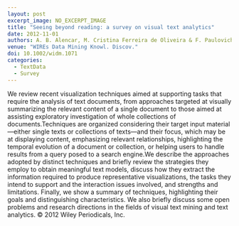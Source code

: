 ```yaml
---
layout: post
excerpt_image: NO_EXCERPT_IMAGE
title: "Seeing beyond reading: a survey on visual text analytics"
date: 2012-11-01
authors: A. B. Alencar, M. Cristina Ferreira de Oliveira & F. Paulovich
venue: "WIREs Data Mining Knowl. Discov."
doi: 10.1002/widm.1071
categories:
  - TextData
  - Survey
---
```

We review recent visualization techniques aimed at supporting tasks that require the analysis of text documents, from approaches targeted at visually summarizing the relevant content of a single document to those aimed at assisting exploratory investigation of whole collections of documents.Techniques are organized considering their target input material—either single texts or collections of texts—and their focus, which may be at displaying content, emphasizing relevant relationships, highlighting the temporal evolution of a document or collection, or helping users to handle results from a query posed to a search engine.We describe the approaches adopted by distinct techniques and briefly review the strategies they employ to obtain meaningful text models, discuss how they extract the information required to produce representative visualizations, the tasks they intend to support and the interaction issues involved, and strengths and limitations. Finally, we show a summary of techniques, highlighting their goals and distinguishing characteristics. We also briefly discuss some open problems and research directions in the fields of visual text mining and text analytics. © 2012 Wiley Periodicals, Inc.
